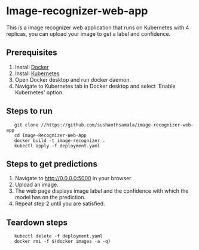 # Image-recognizer-web-app
This is a image recognizer web application that runs on Kubernetes with 4 replicas, you can upload your image to get a label and confidence.
## Prerequisites
1. Install [Docker](https://docs.docker.com/get-docker/)
2. Install [Kubernetes](https://kubernetes.io/docs/tasks/tools/install-kubectl/)
3. Open Docker desktop and run docker daemon.
4. Navigate to Kubernetes tab in Docker desktop and select 'Enable Kubernetes' option. 
## Steps to run
 ```
    git clone //https://github.com/sushanthsamala/image-recognizer-web-app
    cd Image-Recognizer-Web-App
    docker build -t image-recognizer .
    kubectl apply -f deployment.yaml
 ```
## Steps to get predictions
1. Navigate to http://0.0.0.0:5000 in your browser
2. Upload an image.
3. The web page displays image label and the confidence with which the model has on the prediction.
4. Repeat step 2 until you are satisfied.
## Teardown steps
```
   kubectl delete -f deployment.yaml
   docker rmi -f $(docker images -a -q)
```
